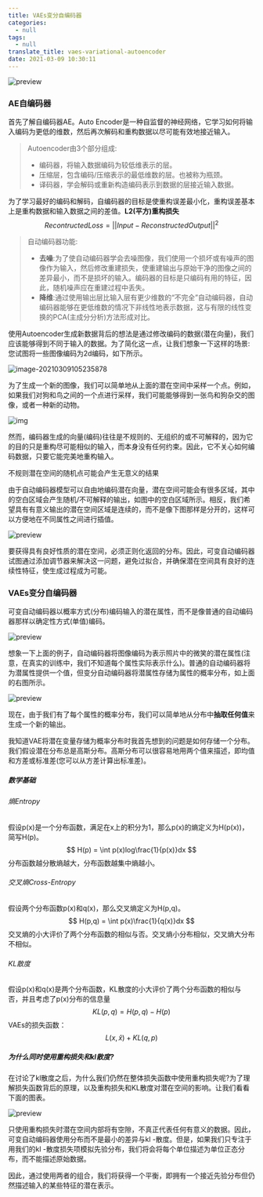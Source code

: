 ```yaml
---
title: VAEs变分自编码器
categories:
  - null
tags:
  - null
translate_title: vaes-variational-autoencoder
date: 2021-03-09 10:30:11
---
```





![preview](https://pic2.zhimg.com/v2-64258f442ae9b2b0e37616183886828d_r.jpg)

### AE自编码器

首先了解自编码器AE。Auto Encoder是一种自监督的神经网络，它学习如何将输入编码为更低的维数，然后再次解码和重构数据以尽可能有效地接近输入。

> Autoencoder由3个部分组成:
>
> - 编码器，将输入数据编码为较低维表示的层。
> - 压缩层，包含编码/压缩表示的最低维数的层。也被称为瓶颈。
> - 译码器，学会解码或重新构造编码表示到数据的层接近输入数据。

为了学习最好的编码和解码，自编码器的目标是使重构误差最小化，重构误差基本上是重构数据和输入数据之间的差值。**L2(平方)重构损失**
$$
Recontructed Loss = ||Input-Reconstructed Output||^2
$$


> 自动编码器功能:
>
> - **去噪**:为了使自动编码器学会去噪图像，我们使用一个损坏或有噪声的图像作为输入，然后修改重建损失，使重建输出与原始干净的图像之间的差异最小，而不是损坏的输入。编码器的目标是只编码有用的特征，因此，随机噪声应在重建过程中丢失。
> - **降维**:通过使用输出层比输入层有更少维数的“不完全”自动编码器，自动编码器能够在更低维数的情况下非线性地表示数据，这与有限的线性变换的PCA(主成分分析)方法形成对比。

使用Autoencoder生成新数据背后的想法是通过修改编码的数据(潜在向量)，我们应该能够得到不同于输入的数据。为了简化这一点，让我们想象一下这样的场景:您试图将一些图像编码为2d编码，如下所示。

![image-20210309105235878](VAEs变分自编码器/2D潜在空间1)

为了生成一个新的图像，我们可以简单地从上面的潜在空间中采样一个点。例如，如果我们对狗和鸟之间的一个点进行采样，我们可能能够得到一张鸟和狗杂交的图像，或者一种新的动物。

![img](VAEs变分自编码器/v2-66cb235bbd149441f701083e3a9986ff_1440w.jpg)

然而，编码器生成的向量(编码)往往是不规则的、无组织的或不可解释的，因为它的目的只是重构尽可能相似的输入，而本身没有任何约束。因此，它不关心如何编码数据，只要它能完美地重构输入。

不规则潜在空间的随机点可能会产生无意义的结果

由于自动编码器模型可以自由地编码潜在向量，潜在空间可能会有很多区域，其中的空白区域会产生随机/不可解释的输出，如图中的空白区域所示。相反，我们希望具有有意义输出的潜在空间区域是连续的，而不是像下图那样是分开的，这样可以方便地在不同属性之间进行插值。

![preview](VAEs变分自编码器/v2-7cd26d053699aac122dfa2898f8bcec6_r.jpg)

要获得具有良好性质的潜在空间，必须正则化返回的分布。因此，可变自动编码器试图通过添加调节器来解决这一问题，避免过拟合，并确保潜在空间具有良好的连续性特征，使生成过程成为可能。

### VAEs变分自编码器

可变自动编码器以概率方式(分布)编码输入的潜在属性，而不是像普通的自动编码器那样以确定性方式(单值)编码。

![preview](VAEs变分自编码器/v2-7a53a2c8c8c42f077be8d0d4e6239a86_r.jpg)

想象一下上面的例子，自动编码器将图像编码为表示照片中的微笑的潜在属性(注意，在真实的训练中，我们不知道每个属性实际表示什么)。普通的自动编码器将为潜属性提供一个值，但变分自动编码器将潜属性存储为属性的概率分布，如上面的右图所示。

![preview](VAEs变分自编码器/v2-943ab88dd545a90326fbe9a93947c743_r.jpg)

现在，由于我们有了每个属性的概率分布，我们可以简单地从分布中**抽取任何值**来生成一个新的输出。

我知道VAE将潜在变量存储为概率分布时我首先想到的问题是如何存储一个分布。我们假设潜在分布总是高斯分布。高斯分布可以很容易地用两个值来描述，即均值和方差或标准差(您可以从方差计算出标准差)。

##### 数学基础

###### 熵Entropy

假设p(x)是一个分布函数，满足在x上的积分为1，那么p(x)的熵定义为H(p(x))，简写H(p)。
$$
H(p) = \int p(x)log\frac{1}{p(x)}dx
$$
分布函数越分散熵越大，分布函数越集中熵越小。

###### 交叉熵Cross-Entropy

假设两个分布函数p(x)和q(x)，那么交叉熵定义为H(p,q)。
$$
H(p,q) = \int p(x)\frac{1}{q(x)}dx
$$
交叉熵的小大评价了两个分布函数的相似与否。交叉熵小分布相似，交叉熵大分布不相似。

###### KL散度

假设p(x)和q(x)是两个分布函数，KL散度的小大评价了两个分布函数的相似与否，并且考虑了p(x)分布的信息量
$$
KL(p,q) = H(p,q)-H(p)
$$
VAEs的损失函数：
$$
L(x,\widehat{x}) + KL(q,p)
$$


##### 为什么同时使用重构损失和kl散度?

在讨论了kl散度之后，为什么我们仍然在整体损失函数中使用重构损失呢?为了理解损失函数背后的原理，以及重构损失和KL散度对潜在空间的影响。让我们看看下面的图表。

![preview](VAEs变分自编码器/v2-c90ebf4c414481551b39faa4e5cccb71_r.jpg)

只使用重构损失时潜在空间内部将有空隙，不真正代表任何有意义的数据。因此，可变自动编码器使用分布而不是最小的差异与kl -散度。但是，如果我们只专注于用我们的kl -散度损失项模拟先验分布，我们将会将每个单位描述为单位正态分布，而不能描述原始数据。

因此，通过使用两者的组合，我们将获得一个平衡，即拥有一个接近先验分布但仍然描述输入的某些特征的潜在表示。

